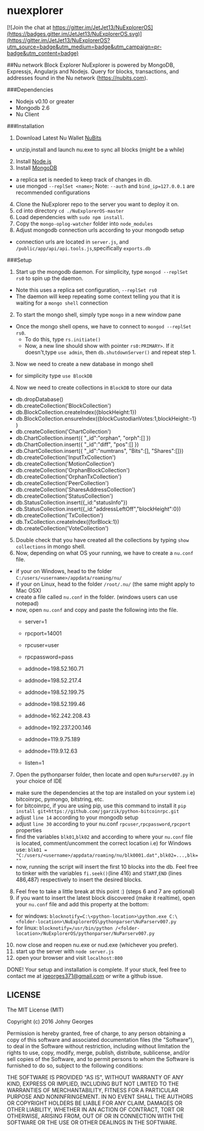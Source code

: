 nuexplorer
==========

[![Join the chat at https://gitter.im/JetJet13/NuExplorerOS](https://badges.gitter.im/JetJet13/NuExplorerOS.svg)](https://gitter.im/JetJet13/NuExplorerOS?utm_source=badge&utm_medium=badge&utm_campaign=pr-badge&utm_content=badge)

##Nu network Block Explorer
NuExplorer is powered by MongoDB, Expressjs, Angularjs and Nodejs. Query for blocks, transactions, and addresses found in the Nu network (https://nubits.com).

###Dependencies
- Nodejs v0.10 or greater
- Mongodb 2.6
- Nu Client

###Installation
1. Download Latest Nu Wallet [NuBits](https://nubits.com/download)
  - unzip,install and launch nu.exe to sync all blocks (might be a while)
2. Install [Node.js](https://nodejs.org/)
3. Install [MongoDB](https://mongodb.org/)
  - a replica set is needed to keep track of changes in db.
  - use mongod `--replSet <name>`; Note: `--auth` and `bind_ip=127.0.0.1` are recommended configurations
4. Clone the NuExplorer repo to the server you want to deploy it on.
5. cd into directory `cd ./NuExplorerOS-master`
5. Load dependencies with `sudo npm install`.
6. Copy the `mongo-oplog-watcher` folder into `node_modules`
7. Adjust mongodb connection urls according to your mongodb setup
  - connection urls are located in `server.js`, and `/public/app/api/api.tools.js`,specifically `exports.db` 

###Setup
1. Start up the mongodb daemon. For simplicity, type `mongod --replSet rs0` to spin up the daemon.
  - Note this uses a replica set configuration, `--replSet rs0`
  - The daemon will keep repeating some context telling you that it is waiting for a `mongo shell` connection
2. To start the mongo shell, simply type `mongo` in a new window pane
  - Once the mongo shell opens, we have to connect to `mongod --replSet rs0`.
    - To do this, type `rs.initiate()`
    - Now, a new line should show with pointer `rs0:PRIMARY>`. If it doesn't,type `use admin`, then `db.shutdownServer()` and repeat step 1.
3. Now we need to create a new database in mongo shell
  - for simplicity type `use BlockDB`
4. Now we need to create collections in `BlockDB` to store our data
  - db.dropDatabase()
  - db.createCollection('BlockCollection')
  - db.BlockCollection.createIndex({blockHeight:1})
  - db.BlockCollection.ensureIndex({blockCustodianVotes:1,blockHeight:-1})
  - db.createCollection('ChartCollection')
  - db.ChartCollection.insert({ "_id":"orphan", "orph":[] })
  - db.ChartCollection.insert({ "_id":"diff", "pos":[] })
  - db.ChartCollection.insert({ "_id":"numtrans", "Bits":[], "Shares":[]})
  - db.createCollection('InputTxCollection')
  - db.createCollection('MotionCollection')
  - db.createCollection('OrphanBlockCollection')
  - db.createCollection('OrphanTxCollection')
  - db.createCollection('PeerCollection')
  - db.createCollection('SharesAddressCollection')
  - db.createCollection('StatusCollection')
  - db.StatusCollection.insert({_id:"statusInfo"})
  - db.StatusCollection.insert({_id:"addressLeftOff","blockHeight":0})
  - db.createCollection('TxCollection')
  - db.TxCollection.createIndex({forBlock:1})
  - db.createCollection('VoteCollection')
5. Double check that you have created all the collections by typing `show collections` in mongo shell.
6. Now, depending on what OS your running, we have to create a `nu.conf` file.
  - if your on Windows, head to the folder `C:/users/<username>/appdata/roaming/nu/`
  - if your on Linux, head to the folder `/root/.nu/` (the same might apply to Mac OSX)
  - create a file called `nu.conf` in the folder. (windows users can use notepad)
  - now, open `nu.conf` and copy and paste the following into the file.
    - server=1                                                                      
                                                                                    
    - rpcport=14001                                                                       
    - rpcuser=user                                                                        
    - rpcpassword=pass                                                                    
                                                                                    
    - addnode=198.52.160.71                                                               
    - addnode=198.52.217.4                                                                
    - addnode=198.52.199.75                                                               
    - addnode=198.52.199.46                                                               
    - addnode=162.242.208.43                                                              
    - addnode=192.237.200.146                                                             
    - addnode=119.9.75.189                                                                
    - addnode=119.9.12.63                                                                 
    - listen=1 
7. Open the pythonparser folder, then locate and open `NuParserv007.py` in your choice of IDE
  - make sure the dependencies at the top are installed on your system i.e) bitcoinrpc, pymongo, bitstring, etc.
  - for bitcoinrpc, if you are using pip, use this command to install it `pip install git+https://github.com/jgarzik/python-bitcoinrpc.git`
  - adjust `line 14` according to your mongodb setup
  - adjust `line 30` according to your nu.conf `rpcuser`,`rpcpassword`,`rpcport` properties
  - find the variables `blk01`,`blk02` and according to where your `nu.conf` file is located, comment/uncomment
    the correct location 
    i.e) for Windows use: `blk01 = "C:/users/<username>/appdata/roaming/nu/blk0001.dat",blk02=...,blk=""`
  - now, running the script will insert the first 10 blocks into the db. Feel free to tinker with
    the variables `fi.seek()`(line 416) and `START`,`END` (lines 486,487) respectively to insert the desired blocks.
8. Feel free to take a little break at this point :) (steps 6 and 7 are optional)
9. if you want to insert the latest block discovered (make it realtime), open your `nu.conf` file and add this property 
at the bottom:
  - for windows: `blocknotify=C:\<python-location>\python.exe C:\<folder-location>\NuExplorerOS\pythonparser\NuParserv007.py`
  - for linux: `blocknotify=/usr/bin/python /<folder-location>/NuExplorerOS/pythonparser/NuParserv007.py`
10. now close and reopen nu.exe or nud.exe (whichever you prefer).
11. start up the server with `node server.js`
12. open your browser and visit `localhost:800`

DONE! Your setup and installation is complete.
If your stuck, feel free to contact me at jgeorges371@gmail.com or write a github issue. 
 


LICENSE
----------------------------
The MIT License (MIT)

Copyright (c) 2016 Johny Georges

Permission is hereby granted, free of charge, to any person obtaining a copy of this software and associated documentation files (the "Software"), to deal in the Software without restriction, including without limitation the rights to use, copy, modify, merge, publish, distribute, sublicense, and/or sell copies of the Software, and to permit persons to whom the Software is furnished to do so, subject to the following conditions:

THE SOFTWARE IS PROVIDED "AS IS", WITHOUT WARRANTY OF ANY KIND, EXPRESS OR IMPLIED, INCLUDING BUT NOT LIMITED TO THE WARRANTIES OF MERCHANTABILITY, FITNESS FOR A PARTICULAR PURPOSE AND NONINFRINGEMENT. IN NO EVENT SHALL THE AUTHORS OR COPYRIGHT HOLDERS BE LIABLE FOR ANY CLAIM, DAMAGES OR OTHER LIABILITY, WHETHER IN AN ACTION OF CONTRACT, TORT OR OTHERWISE, ARISING FROM, OUT OF OR IN CONNECTION WITH THE SOFTWARE OR THE USE OR OTHER DEALINGS IN THE SOFTWARE.
